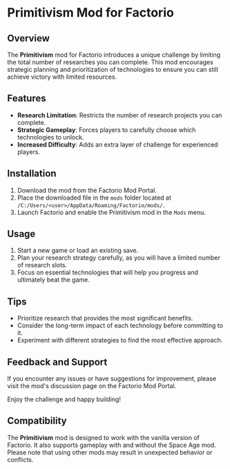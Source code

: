 # Primitivism Mod for Factorio

## Overview

The **Primitivism** mod for Factorio introduces a unique challenge by limiting the total number of researches you can complete. This mod encourages strategic planning and prioritization of technologies to ensure you can still achieve victory with limited resources.

## Features

- **Research Limitation**: Restricts the number of research projects you can complete.
- **Strategic Gameplay**: Forces players to carefully choose which technologies to unlock.
- **Increased Difficulty**: Adds an extra layer of challenge for experienced players.

## Installation

1. Download the mod from the Factorio Mod Portal.
2. Place the downloaded file in the `mods` folder located at `/C:/Users/<user>/AppData/Roaming/Factorio/mods/`.
3. Launch Factorio and enable the Primitivism mod in the `Mods` menu.

## Usage

1. Start a new game or load an existing save.
2. Plan your research strategy carefully, as you will have a limited number of research slots.
3. Focus on essential technologies that will help you progress and ultimately beat the game.

## Tips

- Prioritize research that provides the most significant benefits.
- Consider the long-term impact of each technology before committing to it.
- Experiment with different strategies to find the most effective approach.

## Feedback and Support

If you encounter any issues or have suggestions for improvement, please visit the mod's discussion page on the Factorio Mod Portal.

Enjoy the challenge and happy building!

## Compatibility

The **Primitivism** mod is designed to work with the vanilla version of Factorio. It also supports gameplay with and without the Space Age mod. Please note that using other mods may result in unexpected behavior or conflicts.

